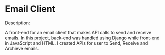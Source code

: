 # Email Client

Description:


A front-end for an email client that makes API calls to send and receive emails. In this project, back-end was handled using Django while front-end in JavaScript and HTML. I created APIs for user to Send, Receive and  Archieve emails.
